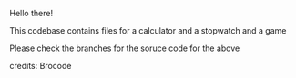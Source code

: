 Hello there!

This codebase contains files for a calculator and a stopwatch and a game

Please check the branches for the soruce code for the above



credits: Brocode
